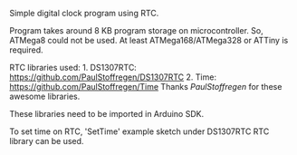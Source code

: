 
Simple digital clock program using RTC.

Program takes around 8 KB program storage on microcontroller. So, ATMega8 could not be used. At least ATMega168/ATMega328 or ATTiny is required.

RTC libraries used:
    1. DS1307RTC: https://github.com/PaulStoffregen/DS1307RTC
    2. Time: https://github.com/PaulStoffregen/Time
Thanks *PaulStoffregen* for these awesome libraries.

These libraries need to be imported in Arduino SDK.

To set time on RTC, 'SetTime' example sketch under DS1307RTC RTC library can be used.

